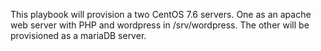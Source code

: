 This playbook will provision a two CentOS 7.6 servers. One as an apache web server with PHP and wordpress in /srv/wordpress. The other will be provisioned as a mariaDB server.
